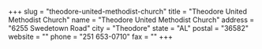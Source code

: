 +++
slug = "theodore-united-methodist-church"
title = "Theodore United Methodist Church"
name = "Theodore United Methodist Church"
address = "6255 Swedetown Road"
city = "Theodore"
state = "AL"
postal = "36582"
website = ""
phone = "251 653-0710"
fax = ""
+++
